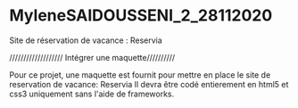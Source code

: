 # MyleneSAIDOUSSENI_2_28112020
Site de réservation de vacance : Reservia 

/////////////////// Intégrer une maquette//////////

Pour ce projet, une maquette est fournit pour mettre en place le site de reservation de vacance: Reservia
Il devra être codé entierement en html5 et css3 uniquement sans l'aide de frameworks.

